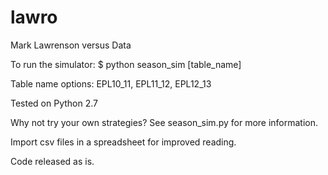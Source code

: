 lawro
=====

Mark Lawrenson versus Data

To run the simulator: 
$ python season_sim [table_name]

Table name options: EPL10_11, EPL11_12, EPL12_13

Tested on Python 2.7

Why not try your own strategies?
See season_sim.py for more information.

Import csv files in a spreadsheet for improved reading.

Code released as is. 
